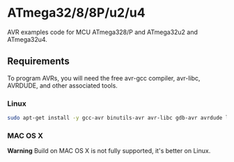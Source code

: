 # ATmega32/8/8P/u2/u4

AVR examples code for MCU ATmega328/P and ATmega32u2 and ATmega32u4. 

## Requirements

To program AVRs, you will need the free avr-gcc compiler, avr-libc, AVRDUDE, and other associated tools.

### Linux

```bash
sudo apt-get install -y gcc-avr binutils-avr avr-libc gdb-avr avrdude libusb-dev dfu-programmer
```

### MAC OS X

**Warning** Build on MAC OS X is not fully supported, it's better on Linux.
